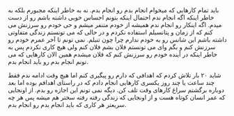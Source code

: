 باید تمام کارهایی که میخوام انجام بدم رو انجام بدم. نه به خاطر اینکه مجبورم بلکه به خاطر اینکه اگه انجام ندم احتمال اینکه بتونم احساس خوبی داشته باشم رو از دست میدم. اگه اینکار رو انجام ندم همیشه از خودم متنفر میشم و حی خودم رو سرزنش می کنم که از زمان و پتانسیلم استفاده نکردم و در حالی که می تونستم زندگی متفاوتی داشته باشم این شانس رو به خودم ندارم چرا چون تنبلم. نمی تونم تا آخر عمرم خودم رو سرزنش کنم و بگم وای می تونستم فلان بشم فلان کنم ولی هیچ کاری نکردم پس به خاطر اینکه در آینده خودم رو سرزنش کنم که فلان میشدم همین الان کارهایی که می تونم انجام بدم رو باید انجام بدم.

شاید ۲۰ بار تلاش کردم که اهدافی که دارم رو پیگیری کنم اما هیچ وقت ادامه ندم فقط چند ساعت یا چند روز یکسری کارهایی انجام دادم که در راستای اهدافم بوده اما بعد دوباره برگشتم سراغ کارهای وقت تلف کن. دیگه نمی تونم این اجازه رو بدم. از اونجایی که عمر انسان کوتاه هست و از اونجایی که زندگی رفته رفته سختر هم میشه پس هر چه سریعتر هر کاری که باید انجام بدم رو انجام بدم.

